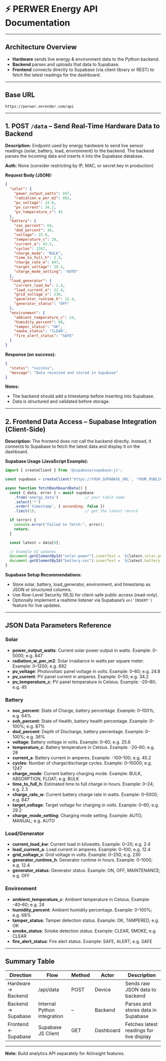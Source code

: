 # ⚡ PERWER Energy API Documentation

---

## Architecture Overview

- **Hardware** sends live energy & environment data to the Python backend.
- **Backend** parses and uploads that data to Supabase.
- **Frontend** connects directly to Supabase (via client library or REST) to fetch the latest readings for the dashboard.

---

## Base URL
```
https://perwer.onrender.com/api
```

---

## 1. POST `/data` – Send Real-Time Hardware Data to Backend

**Description:**
Endpoint used by energy hardware to send live sensor readings (solar, battery, load, environment) to the backend. The backend parses the incoming data and inserts it into the Supabase database.

**Auth:**
None (consider restricting by IP, MAC, or secret key in production)

**Request Body (JSON):**
```json
{
  "solar": {
    "power_output_watts": 847,
    "radiation_w_per_m2": 892,
    "pv_voltage": 24.8,
    "pv_current": 34.2,
    "pv_temperature_c": 45
  },
  "battery": {
    "soc_percent": 64,
    "dod_percent": 36,
    "voltage": 25.6,
    "temperature_c": 28,
    "current_a": 45.2,
    "cycles": 1247,
    "charge_mode": "BULK",
    "time_to_full_h": 2.3,
    "charge_rate_w": 847,
    "target_voltage": 29.2,
    "charge_mode_setting": "AUTO"
  },
  "load_generator": {
    "current_load_kw": 2.4,
    "load_current_a": 12.4,
    "grid_voltage_v": 230,
    "generator_runtime_h": 12.4,
    "generator_status": "OFF"
  },
  "environment": {
    "ambient_temperature_c": 24,
    "humidity_percent": 68,
    "tamper_status": "OK",
    "smoke_status": "CLEAR",
    "fire_alert_status": "SAFE"
  }
}
```

**Response (on success):**
```json
{
  "status": "success",
  "message": "Data received and stored in Supabase"
}
```

**Notes:**
- The backend should add a timestamp before inserting into Supabase.
- Data is structured and validated before storage.

---

## 2. Frontend Data Access – Supabase Integration (Client-Side)

**Description:**
The frontend does not call the backend directly. Instead, it connects to Supabase to fetch the latest data and display it on the dashboard.

**Supabase Usage (JavaScript Example):**
```javascript
import { createClient } from '@supabase/supabase-js';

const supabase = createClient('https://YOUR_SUPABASE_URL', 'YOUR_PUBLIC_ANON_KEY');

async function fetchDashboardData() {
  const { data, error } = await supabase
    .from('energy_data')            // your table name
    .select('*')
    .order('timestamp', { ascending: false })
    .limit(1);                      // get the latest record

  if (error) {
    console.error("Failed to fetch:", error);
    return;
  }

  const latest = data[0];

  // Example UI updates
  document.getElementById("solar-power").innerText = `${latest.solar.power_output_watts} W`;
  document.getElementById("battery-soc").innerText = `${latest.battery.soc_percent}%`;
}
```

**Supabase Setup Recommendations:**
- Store solar, battery, load_generator, environment, and timestamp as JSON or structured columns.
- Use Row-Level Security (RLS) for client-safe public access (read-only).
- Optionally implement a realtime listener via Supabase’s `on('INSERT')` feature for live updates.

---

## JSON Data Parameters Reference

### Solar
- **power_output_watts**: Current solar power output in watts. Example: 0–5000; e.g. 847
- **radiation_w_per_m2**: Solar irradiance in watts per square meter. Example: 0–1200; e.g. 892
- **pv_voltage**: Photovoltaic panel voltage in volts. Example: 0–60; e.g. 24.8
- **pv_current**: PV panel current in amperes. Example: 0–50; e.g. 34.2
- **pv_temperature_c**: PV panel temperature in Celsius. Example: -20–80; e.g. 45

### Battery
- **soc_percent**: State of Charge, battery percentage. Example: 0–100%; e.g. 64%
- **soh_percent**: State of Health, battery health percentage. Example: 0–100%; e.g. 87%
- **dod_percent**: Depth of Discharge, battery percentage. Example: 0–100%; e.g. 36%
- **voltage**: Battery voltage in volts. Example: 0–60; e.g. 25.6
- **temperature_c**: Battery temperature in Celsius. Example: -20–60; e.g. 28
- **current_a**: Battery current in amperes. Example: -100–100; e.g. 45.2
- **cycles**: Number of charge/discharge cycles. Example: 0–10000; e.g. 1247
- **charge_mode**: Current battery charging mode. Example: BULK, ABSORPTION, FLOAT; e.g. BULK
- **time_to_full_h**: Estimated time to full charge in hours. Example: 0–24; e.g. 2.3
- **charge_rate_w**: Current battery charge rate in watts. Example: 0–5000; e.g. 847
- **target_voltage**: Target voltage for charging in volts. Example: 0–60; e.g. 29.2
- **charge_mode_setting**: Charging mode setting. Example: AUTO, MANUAL; e.g. AUTO

### Load/Generator
- **current_load_kw**: Current load in kilowatts. Example: 0–20; e.g. 2.4
- **load_current_a**: Load current in amperes. Example: 0–100; e.g. 12.4
- **grid_voltage_v**: Grid voltage in volts. Example: 0–250; e.g. 230
- **generator_runtime_h**: Generator runtime in hours. Example: 0–1000; e.g. 12.4
- **generator_status**: Generator status. Example: ON, OFF, MAINTENANCE; e.g. OFF

### Environment
- **ambient_temperature_c**: Ambient temperature in Celsius. Example: -40–60; e.g. 24
- **humidity_percent**: Ambient humidity percentage. Example: 0–100%; e.g. 68%
- **tamper_status**: Tamper detection status. Example: OK, TAMPERED; e.g. OK
- **smoke_status**: Smoke detection status. Example: CLEAR, SMOKE; e.g. CLEAR
- **fire_alert_status**: Fire alert status. Example: SAFE, ALERT; e.g. SAFE

---

## Summary Table

| Direction            | Flow                        | Method | Actor     | Description                              |
|----------------------|----------------------------|--------|-----------|------------------------------------------|
| Hardware → Backend   | /api/data                  | POST   | Device    | Sends raw JSON data to backend           |
| Backend → Supabase   | Internal Python integration| –      | Backend   | Parses and stores data in Supabase       |
| Frontend ← Supabase  | Supabase JS Client         | GET    | Dashboard | Fetches latest readings for live display |

---

**Note:**
Build analytics API separately for AI/insight features.